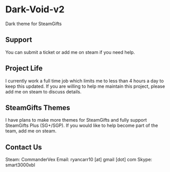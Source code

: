 Dark-Void-v2
============

Dark theme for SteamGifts

## Support
You can submit a ticket or add me on steam if you need help.

## Project Life
I currently work a full time job which limits me to less than 4 hours a day to keep this updated. If you are willing to help me maintain this project, please add me on steam to discuss details.

## SteamGifts Themes
I have plans to make more themes for SteamGifts and fully support SteamGifts Plus (SG+/SGP). If you would like to help become part of the team, add me on steam.

## Contact Us
Steam: CommanderVex
Email: ryancarr10 [at] gmail [dot] com
Skype: smart3000xbl
